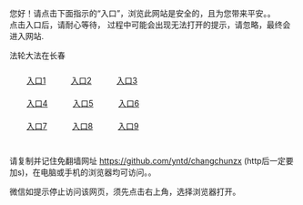您好！请点击下面指示的“入口”，浏览此网站是安全的，且为您带来平安。。 <br/>
点击入口后，请耐心等待， 过程中可能会出现无法打开的提示，请忽略，最终会进入网站. </br>

法轮大法在长春<br/>
<div style="padding:10px"><a style="margin:20px" target="_blank" href="https://d2m9z6w6m67jv5.cloudfront.net/2Qpsp?zfgzxr" id="ccLink1" rel="nofollow">入口1</a> <a target="_blank" style="margin:20px" href="https://d8l3l6fdbgb50.cloudfront.net/2Qpsp?tdihlp" id="ccLink2" rel="nofollow">入口2</a> <a style="margin:20px" target="_blank" href="https://d9rx7vwxaprvh.cloudfront.net/2Qpsp?ucvtjpbq" id="ccLink3" rel="nofollow">入口3</a></div>

<div style="padding:10px" ><a style="margin:20px" target="_blank" href="https://d2m9z6w6m67jv5.cloudfront.net/2Qpsp?zfgzxr" id="ccLink4" rel="nofollow">入口4</a> <a style="margin:20px" href="https://d8l3l6fdbgb50.cloudfront.net/2Qpsp?tdihlp" target="_blank" id="ccLink5" rel="nofollow">入口5</a> <a style="margin:20px" href="https://d9rx7vwxaprvh.cloudfront.net/2Qpsp?ucvtjpbq" target="_blank" id="ccLink6" rel="nofollow">入口6</a></div>

<div style="padding:10px"><a style="margin:20px" target="_blank" href="https://d2m9z6w6m67jv5.cloudfront.net/2Qpsp?zfgzxr" id="ccLink7" rel="nofollow">入口7</a> <a style="margin:20px" href="https://d8l3l6fdbgb50.cloudfront.net/2Qpsp?tdihlp" target="_blank" id="ccLink8" rel="nofollow">入口8</a> <a style="margin:20px" target="_blank" href="https://d9rx7vwxaprvh.cloudfront.net/2Qpsp?ucvtjpbq" id="ccLink9" rel="nofollow">入口9</a></div>

<br/>



请复制并记住免翻墙网址 https://github.com/yntd/changchunzx (http后一定要加s)，在电脑或手机的浏览器均可访问。。<br/>

微信如提示停止访问该网页，须先点击右上角，选择浏览器打开。
